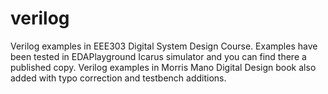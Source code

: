 # verilog
Verilog examples in EEE303 Digital System Design Course. Examples have been tested in EDAPlayground Icarus simulator and you can find there a published copy. 
Verilog examples in Morris Mano Digital Design book also added with typo correction and testbench additions.
